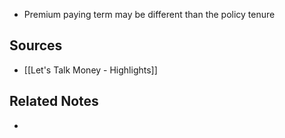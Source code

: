 - Premium paying term may be different than the policy tenure

## Sources
- [[Let's Talk Money - Highlights]]

## Related Notes
- 